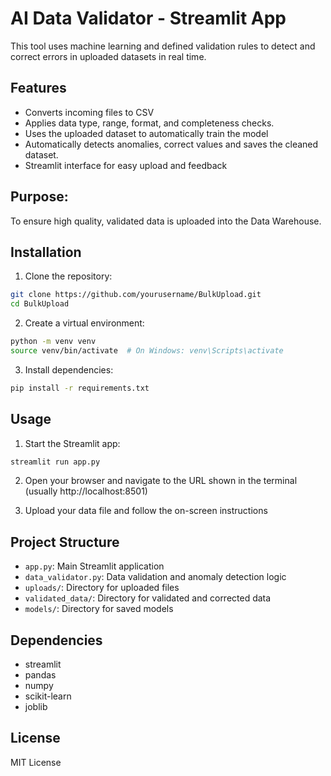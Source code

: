 # AI Data Validator - Streamlit App

This tool uses machine learning and defined validation rules to detect and correct errors in uploaded datasets in real time. 

## Features

- Converts incoming files to CSV
- Applies data type, range, format, and completeness checks.
- Uses the uploaded dataset to automatically train the model
- Automatically detects anomalies, correct values and saves the cleaned dataset.
- Streamlit interface for easy upload and feedback

## Purpose:
To ensure high quality, validated data is uploaded into the Data Warehouse. 

## Installation

1. Clone the repository:
```bash
git clone https://github.com/yourusername/BulkUpload.git
cd BulkUpload
```

2. Create a virtual environment:
```bash
python -m venv venv
source venv/bin/activate  # On Windows: venv\Scripts\activate
```

3. Install dependencies:
```bash
pip install -r requirements.txt
```

## Usage

1. Start the Streamlit app:
```bash
streamlit run app.py
```

2. Open your browser and navigate to the URL shown in the terminal (usually http://localhost:8501)

3. Upload your data file and follow the on-screen instructions

## Project Structure

- `app.py`: Main Streamlit application
- `data_validator.py`: Data validation and anomaly detection logic
- `uploads/`: Directory for uploaded files
- `validated_data/`: Directory for validated and corrected data
- `models/`: Directory for saved models

## Dependencies

- streamlit
- pandas
- numpy
- scikit-learn
- joblib

## License

MIT License 
